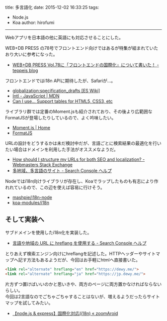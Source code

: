 title: 多言語化
date: 2015-12-02 16:33:25
tags:
- Node.js
- Koa
author: hirofumi

---
Webアプリを日本語の他に英語にも対応させることにした。

WEB+DB PRESS の78号でフロントエンド向けではあるが特集が組まれていたおり大いに参考になった。

-   [WEB+DB PRESS Vol.78に「フロントエンドの国際化」について書いた！ - teppeis blog](http://teppeis.hatenablog.com/entry/2013/12/webdb-press-javascript-i18n)

フロントエンドではi18n APIに期待したが、Safariが…。

-   [globalization:specification\_drafts \[ES Wiki\]](http://wiki.ecmascript.org/doku.php?id=globalization:specification_drafts)
-   [Intl - JavaScript | MDN](https://developer.mozilla.org/ja/docs/Web/JavaScript/Reference/Global_Objects/Intl)
-   [Can I use… Support tables for HTML5, CSS3, etc](http://caniuse.com/#feat=internationalization)

ライブラリ群では定番のMoment.jsも紹介されており、その後より広範囲なFormatJSが登場したりしているので、よく吟味したい。

-   [Moment.js | Home](http://momentjs.com/)
-   [FormatJS](http://formatjs.io/)

URLの設計をどうするかは未だ検討中だが、言語ごとに検索結果の最適化を行いたい場合はドメインを利用した手法がオススメなようだ。

-   [How should I structure my URLs for both SEO and localization? - Webmasters Stack Exchange](http://webmasters.stackexchange.com/questions/403/how-should-i-structure-my-urls-for-both-seo-and-localization)
-   [多地域、多言語のサイト - Search Console ヘルプ](https://support.google.com/webmasters/answer/182192?hl=ja)

Nodeではi18n向けライブラリが存在し、Koaでラップしたものも有志により作れれているので、この辺を使えば容易に行けそう。

-   [mashpie/i18n-node](https://github.com/mashpie/i18n-node)
-   [koa-modules/i18n](https://github.com/koa-modules/i18n)

## そして実装へ

サブドメインを使用したi18n化を実装した。

-   [言語や地域の URL に hreflang を使用する - Search Console ヘルプ](https://support.google.com/webmasters/answer/189077?hl=ja)

とりあえず検索エンジン向けにhreflangを記述した。HTTPヘッダーやサイトマップへ記す方法もあるようだが、今回はお手軽にhtmlへ直接書いた。

```html
<link rel="alternate" hreflang="en" href="https://dewy.me/">
<link rel="alternate" hreflang="ja" href="https://jp.dewy.me/">
```

片方ずつ置けばいいのかと思いきや、両方のページに両方置かなければならないらしい。  
今回は2言語なのでごちゃごちゃすることはないが、増えるようだったらサイトマップを試してみたい。

-   [【node.js & express】国際化対応(i18n) « zoomAroid](http://shakezoomer.com/?p=83)